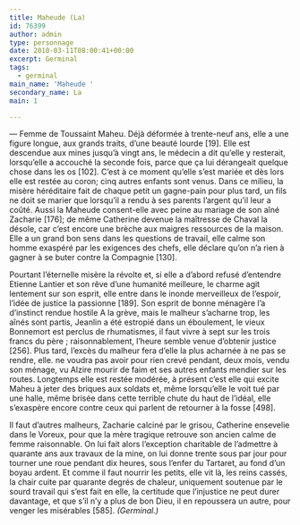 ```yaml
---
title: Maheude (La)
id: 76399
author: admin
type: personnage
date: 2010-03-11T08:00:41+00:00
excerpt: Germinal
tags:
  - germinal
main_name: 'Maheude '
secondary_name: La
main: 1

---
```

— Femme de Toussaint Maheu. Déjà déformée à trente-neuf ans, elle a une figure longue, aux grands traits, d’une beauté lourde [19]. Elle est descendue aux mines jusqu’à vingt ans, le médecin a dit qu’elle y resterait, lorsqu’elle a accouché la seconde fois, parce que ça lui dérangeait quelque chose dans les os [102]. C’est à ce moment qu’elle s’est mariée et dès lors elle est restée au coron; cinq autres enfants sont venus. Dans ce milieu, la misère héréditaire fait de chaque petit un gagne-pain pour plus tard, un fils ne doit se marier que lorsqu’il a rendu à ses parents l’argent qu’il leur a coûté. Aussi la Maheude consent-elle avec peine au mariage de son aîné Zacharie [176]; de même Catherine devenue la maîtresse de Chaval la désole, car c’est encore une brèche aux maigres ressources de la maison. Elle a un grand bon sens dans les questions de travail, elle calme son homme exaspéré par les exigences des chefs, elle déclare qu’on n’a rien à gagner à se buter contre la Compagnie [130].

Pourtant l’éternelle misère la révolte et, si elle a d’abord refusé d’entendre Etienne Lantier et son rêve d’une humanité meilleure, le charme agit lentement sur son esprit, elle entre dans le inonde merveilleux de l’espoir, l’idée de justice la passionne [189]. Son esprit de bonne ménagère l’a d’instinct rendue hostile A la grève, mais le malheur s’acharne trop, les aînés sont partis, Jeanlin a été estropié dans un éboulement, le vieux Bonnemort est perclus de rhumatismes, il faut vivre à sept sur les trois francs du père ; raisonnablement, l’heure semble venue d’obtenir justice [256]. Plus tard, l’excès du malheur fera d’elle la plus acharnée à ne pas se rendre, elle. ne voudra pas avoir pour rien crevé pendant, deux mois, vendu son ménage, vu Alzire mourir de faim et ses autres enfants mendier sur les routes. Longtemps elle est restée modérée, à présent c’est elle qui excite Maheu à jeter des briques aux soldats et, même lorsqu’elle le voit tué par une halle, même brisée dans cette terrible chute du haut de l’idéal, elle s’exaspère encore contre ceux qui parlent de retourner à la fosse [498].

Il faut d’autres malheurs, Zacharie calciné par le grisou, Catherine ensevelie dans le Voreux, pour que la mère tragique retrouve son ancien calme de femme raisonnable. On lui fait alors l’exception charitable de l’admettre à quarante ans aux travaux de la mine, on lui donne trente sous par jour pour tourner une roue pendant dix heures, sous l’enfer du Tartaret, au fond d’un boyau ardent. Et comme il faut nourrir les petits, elle vit là, les reins cassés, la chair cuite par quarante degrés de chaleur, uniquement soutenue par le sourd travail qui s’est fait en elle, la certitude que l’injustice ne peut durer davantage, et que s’il n’y a plus de bon Dieu, il en repoussera un autre, pour venger les misérables [585]. _(Germinal.)_